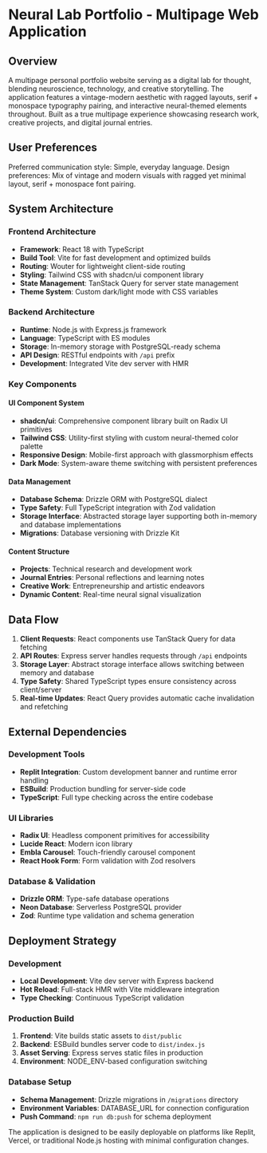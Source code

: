 # Neural Lab Portfolio - Multipage Web Application

## Overview

A multipage personal portfolio website serving as a digital lab for thought, blending neuroscience, technology, and creative storytelling. The application features a vintage-modern aesthetic with ragged layouts, serif + monospace typography pairing, and interactive neural-themed elements throughout. Built as a true multipage experience showcasing research work, creative projects, and digital journal entries.

## User Preferences

Preferred communication style: Simple, everyday language.
Design preferences: Mix of vintage and modern visuals with ragged yet minimal layout, serif + monospace font pairing.

## System Architecture

### Frontend Architecture
- **Framework**: React 18 with TypeScript
- **Build Tool**: Vite for fast development and optimized builds
- **Routing**: Wouter for lightweight client-side routing
- **Styling**: Tailwind CSS with shadcn/ui component library
- **State Management**: TanStack Query for server state management
- **Theme System**: Custom dark/light mode with CSS variables

### Backend Architecture
- **Runtime**: Node.js with Express.js framework
- **Language**: TypeScript with ES modules
- **Storage**: In-memory storage with PostgreSQL-ready schema
- **API Design**: RESTful endpoints with `/api` prefix
- **Development**: Integrated Vite dev server with HMR

### Key Components

#### UI Component System
- **shadcn/ui**: Comprehensive component library built on Radix UI primitives
- **Tailwind CSS**: Utility-first styling with custom neural-themed color palette
- **Responsive Design**: Mobile-first approach with glassmorphism effects
- **Dark Mode**: System-aware theme switching with persistent preferences

#### Data Management
- **Database Schema**: Drizzle ORM with PostgreSQL dialect
- **Type Safety**: Full TypeScript integration with Zod validation
- **Storage Interface**: Abstracted storage layer supporting both in-memory and database implementations
- **Migrations**: Database versioning with Drizzle Kit

#### Content Structure
- **Projects**: Technical research and development work
- **Journal Entries**: Personal reflections and learning notes
- **Creative Work**: Entrepreneurship and artistic endeavors
- **Dynamic Content**: Real-time neural signal visualization

## Data Flow

1. **Client Requests**: React components use TanStack Query for data fetching
2. **API Routes**: Express server handles requests through `/api` endpoints
3. **Storage Layer**: Abstract storage interface allows switching between memory and database
4. **Type Safety**: Shared TypeScript types ensure consistency across client/server
5. **Real-time Updates**: React Query provides automatic cache invalidation and refetching

## External Dependencies

### Development Tools
- **Replit Integration**: Custom development banner and runtime error handling
- **ESBuild**: Production bundling for server-side code
- **TypeScript**: Full type checking across the entire codebase

### UI Libraries
- **Radix UI**: Headless component primitives for accessibility
- **Lucide React**: Modern icon library
- **Embla Carousel**: Touch-friendly carousel component
- **React Hook Form**: Form validation with Zod resolvers

### Database & Validation
- **Drizzle ORM**: Type-safe database operations
- **Neon Database**: Serverless PostgreSQL provider
- **Zod**: Runtime type validation and schema generation

## Deployment Strategy

### Development
- **Local Development**: Vite dev server with Express backend
- **Hot Reload**: Full-stack HMR with Vite middleware integration
- **Type Checking**: Continuous TypeScript validation

### Production Build
1. **Frontend**: Vite builds static assets to `dist/public`
2. **Backend**: ESBuild bundles server code to `dist/index.js`
3. **Asset Serving**: Express serves static files in production
4. **Environment**: NODE_ENV-based configuration switching

### Database Setup
- **Schema Management**: Drizzle migrations in `/migrations` directory
- **Environment Variables**: DATABASE_URL for connection configuration
- **Push Command**: `npm run db:push` for schema deployment

The application is designed to be easily deployable on platforms like Replit, Vercel, or traditional Node.js hosting with minimal configuration changes.